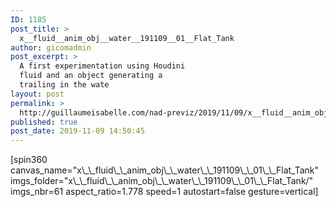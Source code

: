 ```yaml
---
ID: 1185
post_title: >
  x__fluid__anim_obj__water__191109__01__Flat_Tank
author: gicomadmin
post_excerpt: >
  A first experimentation using Houdini
  fluid and an object generating a
  trailing in the wate
layout: post
permalink: >
  http://guillaumeisabelle.com/nad-previz/2019/11/09/x__fluid__anim_obj__water__191109__01__flat_tank/
published: true
post_date: 2019-11-09 14:50:45
---
```

<!-- wp:shortcode --> [spin360 canvas_name="x\_\_fluid\_\_anim_obj\_\_water\_\_191109\_\_01\_\_Flat_Tank" imgs_folder="x\_\_fluid\_\_anim_obj\_\_water\_\_191109\_\_01\_\_Flat_Tank/" imgs_nbr=61 aspect_ratio=1.778 speed=1 autostart=false gesture=vertical] 

<!-- /wp:shortcode -->